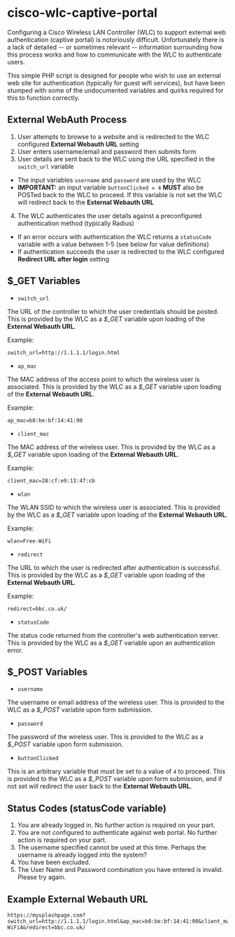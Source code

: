 # cisco-wlc-captive-portal

Configuring a Cisco Wireless LAN Controller (WLC) to support external web authentication (captive portal) is notoriously difficult. Unfortunately there is a lack of detailed -- or sometimes relevant -- information surrounding how this process works and how to communicate with the WLC to authenticate users.

This simple PHP script is designed for people who wish to use an external web site for authentication (typically for guest wifi services), but have been stumped with some of the undocumented variables and quirks required for this to function correctly.

## External WebAuth Process

1. User attempts to browse to a website and is redirected to the WLC configured **External Webauth URL** setting
2. User enters username/email and password then submits form
3. User details are sent back to the WLC using the URL specified in the `switch_url` variable
  * The input variables `username` and `password` are used by the WLC
  * **IMPORTANT:** an input variable `buttonClicked = 4` **MUST** also be POSTed back to the WLC to proceed. If this variable is not set the WLC will redirect back to the **External Webauth URL**
4. The WLC authenticates the user details against a preconfigured authentication method (typically Radius)
  * If an error occurs with authentication the WLC returns a `statusCode` variable with a value between 1-5 (see below for value definitions)
  * If authentication succeeds the user is redirected to the WLC configured **Redirect URL after login** setting

## $_GET Variables

* `switch_url`

The URL of the controller to which the user credentials should be posted. This is provided by the WLC as a *$_GET* variable upon loading of the **External Webauth URL**.

Example:
```
switch_url=http://1.1.1.1/login.html
```

* `ap_mac`

The MAC address of the access point to which the wireless user is associated. This is provided by the WLC as a *$_GET* variable upon loading of the **External Webauth URL**.

Example:
```
ap_mac=b8:be:bf:14:41:90
```

* `client_mac`

The MAC address of the wireless user. This is provided by the WLC as a *$_GET* variable upon loading of the **External Webauth URL**.

Example:
```
client_mac=28:cf:e9:13:47:cb
```

* `wlan`

The WLAN SSID to which the wireless user is associated. This is provided by the WLC as a *$_GET* variable upon loading of the **External Webauth URL**.

Example:
```
wlan=Free-WiFi
```

* `redirect`

The URL to which the user is redirected after authentication is successful. This is provided by the WLC as a *$_GET* variable upon loading of the **External Webauth URL**.

Example:
```
redirect=bbc.co.uk/
```

* `statusCode`

The status code returned from the controller's web authentication server. This is provided by the WLC as a *$_GET* variable upon an authentication error.

## $_POST Variables

* `username`

The username or email address of the wireless user. This is provided to the WLC as a *$_POST* variable upon form submission.

* `password`

The password of the wireless user. This is provided to the WLC as a *$_POST* variable upon form submission.

* `buttonClicked`

This is an arbitrary variable that must be set to a value of `4` to proceed. This is provided to the WLC as a *$_POST* variable upon form submission, and if not set will redirect the user back to the **External Webauth URL**.

## Status Codes (statusCode variable)
1. You are already logged in. No further action is required on your part.
2. You are not configured to authenticate against web portal. No further action is required on your part.
3. The username specified cannot be used at this time. Perhaps the username is already logged into the system?
4. You have been excluded.
5. The User Name and Password combination you have entered is invalid. Please try again.

## Example External Webauth URL
```
https://mysplashpage.com?switch_url=http://1.1.1.1/login.html&ap_mac=b8:be:bf:14:41:90&client_mac=28:cf:e9:13:47:cb&wlan=Free-WiFiA&redirect=bbc.co.uk/
```
